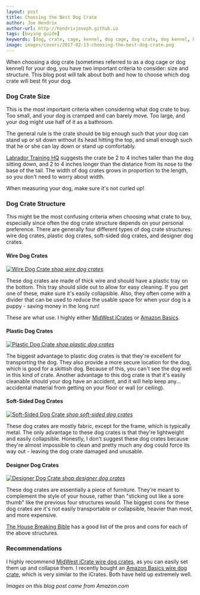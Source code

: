 ```yaml
---
layout: post
title: Choosing the Best Dog Crate
author: Joe Hendrix
author-url: http://hendrixjoseph.github.io
tags: [buying guide]
keywords: [dog, crate, cage, kennel, dog cage, dog crate, dog kennel, best dog crate, choosing the best dog crate]
image: images/covers/2017-02-13-choosing-the-best-dog-crate.png
---
```


When choosing a dog crate (sometimes referred to as a dog cage or dog kennel) for your dog, you have two important criteria to consider: size and structure. This blog post will talk about both and how to choose which dog crate will best fit your dog.

### Dog Crate Size

This is the most important criteria when considering what dog crate to buy. Too small, and your dog is cramped and can barely move. Too large, and your dog might use half of it as a bathroom.

The general rule is the crate should be big enough such that your dog can stand up or sit down without its head hitting the top, and small enough such that he or she can lay down or stand up comfortably.

[Labrador Training HQ](https://www.labradortraininghq.com/labrador-training/what-size-dog-crate-and-which-type/) suggests the crate be 2 to 4 inches taller than the dog sitting down, and 2 to 4 inches longer than the distance from its nose to the base of the tail. The width of dog crates grows in proportion to the length, so you don't need to worry about width.

When measuring your dog, make sure it's not curled up!

### Dog Crate Structure

This might be the most confusing criteria when choosing what crate to buy, especially since often the dog crate structure depends on your personal preference. There are generally four different types of dog crate structures: wire dog crates, plastic dog crates, soft-sided dog crates, and designer dog crates.

#### Wire Dog Crates

[![Wire Dog Crate](/images/dog-crates/wire-dog-crate.jpg "Wire Dog Crate")
*shop wire dog crates*](http://amzn.to/2l2nJ2P)

These dog crates are made of thick wire and should have a plastic tray on the bottom. This tray should slide out to allow for easy cleaning. If you get one of these, make sure it's easily collapsible. Also, they often come with a divider that can be used to reduce the usable space for when your dog is a puppy - saving money in the long run!

These are what use. I highly either [MidWest iCrates](https://www.amazon.com/gp/search/ref=sr_nr_p_6_1?fst=as%3Aoff&rh=n%3A2619533011%2Ck%3Adog+crates%2Cp_89%3AMidWest+Homes+for+Pets%2Cp_6%3AATVPDKIKX0DER&keywords=dog+crates&ie=UTF8&qid=1446064993&rnid=2661622011&_encoding=UTF8&tag=puppysnuggles-20&linkCode=ur2&linkId=ebcb617b2fc65a97fa2a91b46fb1fb19&camp=1789&creative=9325) or [Amazon Basics](https://www.amazon.com/AmazonBasics-Double-Door-Folding-Metal-Crate/dp/B00QAVNYGK/ref=sr_1_2?s=pet-supplies&ie=UTF8&qid=1487019337&sr=1-2&keywords=Amazon+Basics+wire+dog+crate&_encoding=UTF8&tag=puppysnuggles-20&linkCode=ur2&linkId=773b1b719aabbd4ad32781700250e6f3&camp=1789&creative=9325).

#### Plastic Dog Crates

[![Plastic Dog Crate](/images/dog-crates/plastic-dog-crate.jpg "Plastic Dog Crate")
*shop plastic dog crates*](https://www.amazon.com/gp/search?ie=UTF8&tag=puppysnuggles-20&linkCode=ur2&linkId=511a286c1e7c78b2e4bc3e053fdb2f18&camp=1789&creative=9325&index=pets&keywords=Plastic%20Dog%20Crates)

The biggest advantage to plastic dog crates is that they're excellent for transporting the dog. They also provide a more secure location for the dog, which is good for a skittish dog. Because of this, you can't see the dog well in this kind of crate. Another advantage to this dog crate is that it's easily cleanable should your dog have an accident, and it will help keep any... accidental material from getting on your floor or wall (or ceiling).

#### Soft-Sided Dog Crates

[![Soft-Sided Dog Crate](/images/dog-crates/soft-sided-dog-crate.jpg "Soft-Sided Dog Crate")
*shop soft-sided dog crates*](https://www.amazon.com/gp/search?ie=UTF8&tag=puppysnuggles-20&linkCode=ur2&linkId=b67b4822d7c30c477b06587600287add&camp=1789&creative=9325&index=pets&keywords=Soft-Sided%20Dog%20Crates)

These dog crates are mostly fabric, except for the frame, which is typically metal. The only advantage to these dog crates is that they're lightweight and easily collapsible. Honestly, I don't suggest these dog crates because they're almost impossible to clean and pretty much any dog could force its way out - leaving the dog crate damaged and unusable.

#### Designer Dog Crates

[![Designer Dog Crate](/images/dog-crates/designer-dog-crate.jpg "Designer Dog Crate")
*shop designer dog crates*](https://www.amazon.com/gp/search?ie=UTF8&tag=puppysnuggles-20&linkCode=ur2&linkId=5eeff44c520252325444f76065ce1fcb&camp=1789&creative=9325&index=pets&keywords=Designer%20Dog%20Crates)

These dog crates are essentially a piece of furniture. They're meant to complement the style of your house, rather than "sticking out like a sore thumb" like the previous four structures would. The biggest cons for these dog crates are it's not easily transportable or collapsible, heavier than most, and more expensive.

[The House Breaking Bible](http://thehousebreakingbible.com/wp/training-crate-choices/) has a good list of the pros and cons for each of the above structures.

### Recommendations

I highly recommend [MidWest iCrate wire dog crates](https://www.amazon.com/gp/search/ref=sr_nr_p_6_1?fst=as%3Aoff&rh=n%3A2619533011%2Ck%3Adog+crates%2Cp_89%3AMidWest+Homes+for+Pets%2Cp_6%3AATVPDKIKX0DER&keywords=dog+crates&ie=UTF8&qid=1446064993&rnid=2661622011&_encoding=UTF8&tag=puppysnuggles-20&linkCode=ur2&linkId=ebcb617b2fc65a97fa2a91b46fb1fb19&camp=1789&creative=9325), as you can easily set them up and collapse them. I recently bought an [Amazon Basics wire dog crate](https://www.amazon.com/AmazonBasics-Double-Door-Folding-Metal-Crate/dp/B00QAVNYGK/ref=sr_1_2?s=pet-supplies&ie=UTF8&qid=1487019337&sr=1-2&keywords=Amazon+Basics+wire+dog+crate&_encoding=UTF8&tag=puppysnuggles-20&linkCode=ur2&linkId=773b1b719aabbd4ad32781700250e6f3&camp=1789&creative=9325), which is very similar to the iCrates. Both have held up extremely well.

*Images on this blog post came from Amazon.com*
